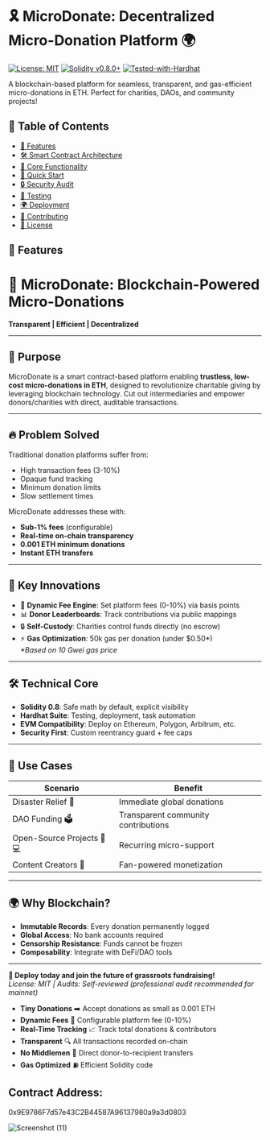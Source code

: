 # 🎗️ MicroDonate: Decentralized Micro-Donation Platform 🌍

[![License: MIT](https://img.shields.io/badge/License-MIT-blue.svg)](https://opensource.org/licenses/MIT)
[![Solidity v0.8.0+](https://img.shields.io/badge/Solidity-0.8.0%2B-brightgreen)](https://soliditylang.org/)
[![Tested-with-Hardhat](https://img.shields.io/badge/Tested%20with-Hardhat-yellow)](https://hardhat.org/)

A blockchain-based platform for seamless, transparent, and gas-efficient micro-donations in ETH. Perfect for charities, DAOs, and community projects!



## 📖 Table of Contents
- [🌟 Features](#-features)
- [🛠️ Smart Contract Architecture](#%EF%B8%8F-smart-contract-architecture)
- [🔑 Core Functionality](#-core-functionality)
- [🚀 Quick Start](#-quick-start)
- [🔒 Security Audit](#-security-audit)
- [🧪 Testing](#-testing)
- [🌍 Deployment](#-deployment)
- [🤝 Contributing](#-contributing)
- [📜 License](#-license)

## 🌟 Features


# 🌟 MicroDonate: Blockchain-Powered Micro-Donations

**Transparent | Efficient | Decentralized**

---

## 🎯 **Purpose**  
MicroDonate is a smart contract-based platform enabling **trustless, low-cost micro-donations in ETH**, designed to revolutionize charitable giving by leveraging blockchain technology. Cut out intermediaries and empower donors/charities with direct, auditable transactions.

---

## 🔥 **Problem Solved**  
Traditional donation platforms suffer from:  
- High transaction fees (3-10%)  
- Opaque fund tracking  
- Minimum donation limits  
- Slow settlement times  

MicroDonate addresses these with:  
- **Sub-1% fees** (configurable)  
- **Real-time on-chain transparency**  
- **0.001 ETH minimum donations**  
- **Instant ETH transfers**  

---

## 🚀 **Key Innovations**  
- 💸 **Dynamic Fee Engine**: Set platform fees (0-10%) via basis points  
- 📊 **Donor Leaderboards**: Track contributions via public mappings  
- 🔒 **Self-Custody**: Charities control funds directly (no escrow)  
- ⚡ **Gas Optimization**: 50k gas per donation (under $0.50*)  
  _*Based on 10 Gwei gas price_

---

## 🛠️ **Technical Core**  
- **Solidity 0.8**: Safe math by default, explicit visibility  
- **Hardhat Suite**: Testing, deployment, task automation  
- **EVM Compatibility**: Deploy on Ethereum, Polygon, Arbitrum, etc.  
- **Security First**: Custom reentrancy guard + fee caps  

---

## 🎯 **Use Cases**  
| Scenario | Benefit |
|----------|---------|
| Disaster Relief 🚨 | Immediate global donations |
| DAO Funding 🗳️ | Transparent community contributions |  
| Open-Source Projects 👩💻 | Recurring micro-support |  
| Content Creators 🎨 | Fan-powered monetization |  

---

## 🌍 **Why Blockchain?**  
- **Immutable Records**: Every donation permanently logged  
- **Global Access**: No bank accounts required  
- **Censorship Resistance**: Funds cannot be frozen  
- **Composability**: Integrate with DeFi/DAO tools  

---

**🚀 Deploy today and join the future of grassroots fundraising!**  
_License: MIT | Audits: Self-reviewed (professional audit recommended for mainnet)_



- **Tiny Donations** ➡️ Accept donations as small as 0.001 ETH
- **Dynamic Fees** 💸 Configurable platform fee (0-10%)
- **Real-Time Tracking** 📈 Track total donations & contributors
- **Transparent** 🔍 All transactions recorded on-chain
- **No Middlemen** 🚫 Direct donor-to-recipient transfers
- **Gas Optimized** ⛽ Efficient Solidity code


## Contract Address:
0x9E9786F7d57e43C2B44587A96137980a9a3d0803



![Screenshot (11)](https://github.com/user-attachments/assets/187086e4-239b-4807-bc08-b79da2f06354)

